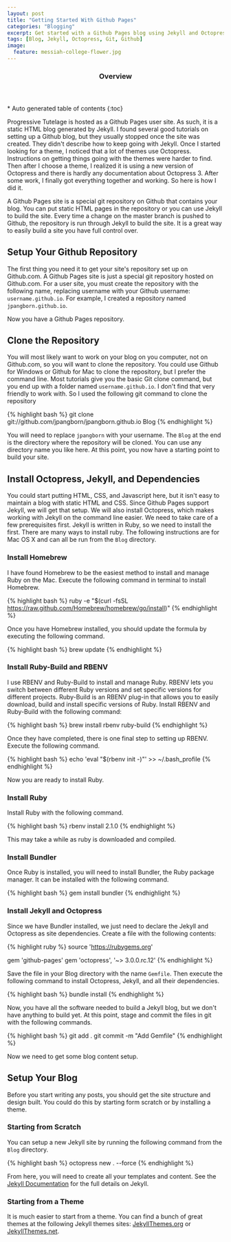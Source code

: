 ```yaml
---
layout: post
title: "Getting Started With Github Pages"
categories: "Blogging"
excerpt: Get started with a Github Pages blog using Jekyll and Octopress 3.
tags: [Blog, Jekyll, Octopress, Git, Github]
image:
  feature: messiah-college-flower.jpg
---
```


<section id="table-of-contents" class="toc">
  <header>
    <h3>Overview</h3>
  </header>
<div id="drawer" markdown="1">
*  Auto generated table of contents
{:toc}
</div>
</section><!-- /#table-of-contents -->

Progressive Tutelage is hosted as a Github Pages user site. As such, it is a static HTML blog generated by Jekyll. I found several good tutorials on setting up a Github blog, but they usually stopped once the site was created. They didn't describe how to keep going with Jekyll. Once I started looking for a theme, I noticed that a lot of themes use Octopress. Instructions on getting things going with the themes were harder to find. Then after I choose a theme, I realized it is using a new version of Octopress and there is hardly any documentation about Octopress 3. After some work, I finally got everything together and working. So here is how I did it.

A Github Pages site is a special git repository on Github that contains your blog. You can put static HTML pages in the repository or you can use Jekyll to build the site. Every time a change on the master branch is pushed to Github, the repository is run through Jekyll to build the site. It is a great way to easily build a site you have full control over.

## Setup Your Github Repository

The first thing you need it to get your site's repository set up on Github.com. A Github Pages site is just a special git repository hosted on Github.com. For a user site, you must create the repository with the following name, replacing username with your Github username: `username.github.io`. For example, I created a repository named `jpangborn.github.io`.

Now you have a Github Pages repository.

## Clone the Repository

You will most likely want to work on your blog on you computer, not on Github.com, so you will want to clone the repository. You could use Github for Windows or Github for Mac to clone the repository, but I prefer the command line. Most tutorials give you the basic Git clone command, but you end up with a folder named `username.github.io`. I don't find that very friendly to work with. So I used the following git command to clone the repository

{% highlight bash %}
git clone git://github.com/jpangborn/jpangborn.github.io Blog
{% endhighlight %}

You will need to replace `jpangborn` with your username. The `Blog` at the end is the directory where the repository will be cloned. You can use any directory name you like here. At this point, you now have a starting point to build your site.

## Install Octopress, Jekyll, and Dependencies

You could start putting HTML, CSS, and Javascript here, but it isn't easy to maintain a blog with static HTML and CSS. Since Github Pages support Jekyll, we will get that setup. We will also install Octopress, which makes working with Jekyll on the command line easier. We need to take care of a few prerequisites first. Jekyll is written in Ruby, so we need to install the first. There are many ways to install ruby. The following instructions are for Mac OS X and can all be run from the `Blog` directory.

### Install Homebrew

I have found Homebrew to be the easiest method to install and manage Ruby on the Mac. Execute the following command in terminal to install Homebrew.

{% highlight bash %}
ruby -e "$(curl -fsSL https://raw.github.com/Homebrew/homebrew/go/install)"
{% endhighlight %}

Once you have Homebrew installed, you should update the formula by executing the following command.

{% highlight bash %}
brew update
{% endhighlight %}

### Install Ruby-Build and RBENV

I use RBENV and Ruby-Build to install and manage Ruby. RBENV lets you switch between different Ruby versions and set specific versions for different projects. Ruby-Build is an RBENV plug-in that allows you to easily download, build and install specific versions of Ruby. Install RBENV and Ruby-Build with the following command:

{% highlight bash %}
brew install rbenv ruby-build
{% endhighlight %}

Once they have completed, there is one final step to setting up RBENV. Execute the following command.

{% highlight bash %}
echo 'eval "$(rbenv init -)"' >> ~/.bash_profile
{% endhighlight %}

Now you are ready to install Ruby.

### Install Ruby

Install Ruby with the following command.

{% highlight bash %}
rbenv install 2.1.0
{% endhighlight %}

This may take a while as ruby is downloaded and compiled.

### Install Bundler

Once Ruby is installed, you will need to install Bundler, the Ruby package manager. It can be installed with the following command.

{% highlight bash %}
gem install bundler
{% endhighlight %}

### Install Jekyll and Octopress

Since we have Bundler installed, we just need to declare the Jekyll and Octopress as site dependencies. Create a file with the following contents:

{% highlight ruby %}
source 'https://rubygems.org'

gem 'github-pages'
gem 'octopress', '~> 3.0.0.rc.12'
{% endhighlight %}

Save the file in your Blog directory with the name `Gemfile`. Then execute the following command to install Octopress, Jekyll, and all their dependencies.

{% highlight bash %}
bundle install
{% endhighlight %}

Now, you have all the software needed to build a Jekyll blog, but we don't have anything to build yet. At this point, stage and commit the files in git with the following commands.

{% highlight bash %}
git add .
git commit -m "Add Gemfile"
{% endhighlight %}

Now we need to get some blog content setup.

## Setup Your Blog

Before you start writing any posts, you should get the site structure and design built. You could do this by starting form scratch or by installing a theme.

### Starting from Scratch

You can setup a new Jekyll site by running the following command from the `Blog` directory.

{% highlight bash %}
octopress new . --force
{% endhighlight %}

From here, you will need to create all your templates and content. See the [Jekyll Documentation](http://jekyllrb.com/docs/home/) for the full details on Jekyll.

### Starting from a Theme

It is much easier to start from a theme. You can find a bunch of great themes at the following Jekyll themes sites: [JekyllThemes.org](http://jekyllthemes.org) or [JekyllThemes.net](http://www.jekyllthemes.net).